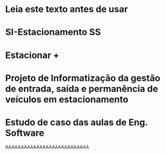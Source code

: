 # Leia este texto antes de usar

# SI-Estacionamento SS
# Estacionar +
# Projeto de Informatização da gestão de entrada, saída e permanência de veículos em estacionamento
# Estudo de caso das aulas de Eng. Software
AAAAAAAAAAAAAAAAAAAAAAAAAAA